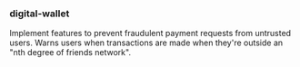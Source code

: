 ### digital-wallet

Implement features to prevent fraudulent payment requests from untrusted users. Warns users when transactions are made when they're outside an "nth degree of friends network".